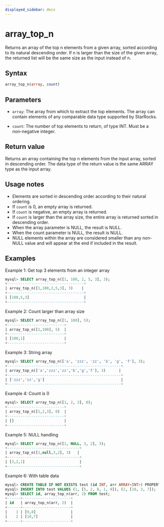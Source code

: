 ```yaml
---
displayed_sidebar: docs
---
```


# array_top_n

Returns an array of the top n elements from a given array, sorted according to its natural descending order. If n is larger than the size of the given array, the returned list will be the same size as the input instead of n.

## Syntax

```sql
array_top_n(array, count)
```

## Parameters

- `array`: The array from which to extract the top elements. The array can contain elements of any comparable data type supported by StarRocks.

- `count`: The number of top elements to return, of type INT. Must be a non-negative integer.

## Return value

Returns an array containing the top n elements from the input array, sorted in descending order. The data type of the return value is the same ARRAY type as the input array.

## Usage notes

- Elements are sorted in descending order according to their natural ordering.
- If `count` is 0, an empty array is returned.
- If `count` is negative, an empty array is returned.
- If `count` is larger than the array size, the entire array is returned sorted in descending order.
- When the array parameter is NULL, the result is NULL.
- When the count parameter is NULL, the result is NULL.
- NULL elements within the array are considered smaller than any non-NULL value and will appear at the end if included in the result.

## Examples

Example 1: Get top 3 elements from an integer array

```sql
mysql> SELECT array_top_n([1, 100, 2, 5, 3], 3);
+-----------------------------------+
| array_top_n([1,100,2,5,3], 3)    |
+-----------------------------------+
| [100,5,3]                         |
+-----------------------------------+
```

Example 2: Count larger than array size

```sql
mysql> SELECT array_top_n([1, 100], 5);
+--------------------------+
| array_top_n([1,100], 5)  |
+--------------------------+
| [100,1]                  |
+--------------------------+
```

Example 3: String array

```sql
mysql> SELECT array_top_n(['a', 'zzz', 'zz', 'b', 'g', 'f'], 3);
+----------------------------------------------------+
| array_top_n(['a','zzz','zz','b','g','f'], 3)      |
+----------------------------------------------------+
| ['zzz','zz','g']                                   |
+----------------------------------------------------+
```

Example 4: Count is 0

```sql
mysql> SELECT array_top_n([1, 2, 3], 0);
+--------------------------+
| array_top_n([1,2,3], 0)  |
+--------------------------+
| []                       |
+--------------------------+
```

Example 5: NULL handling

```sql
mysql> SELECT array_top_n([1, NULL, 3, 2], 3);
+---------------------------------+
| array_top_n([1,null,3,2], 3)   |
+---------------------------------+
| [3,2,1]                         |
+---------------------------------+
```

Example 6: With table data

```sql
mysql> CREATE TABLE IF NOT EXISTS test (id INT, arr ARRAY<INT>) PROPERTIES ("replication_num"="1");
mysql> INSERT INTO test VALUES (1, [5, 2, 8, 1, 9]), (2, [10, 3, 7]);
mysql> SELECT id, array_top_n(arr, 2) FROM test;
+------+----------------------+
| id   | array_top_n(arr, 2)  |
+------+----------------------+
|    1 | [9,8]                |
|    2 | [10,7]               |
+------+----------------------+
```